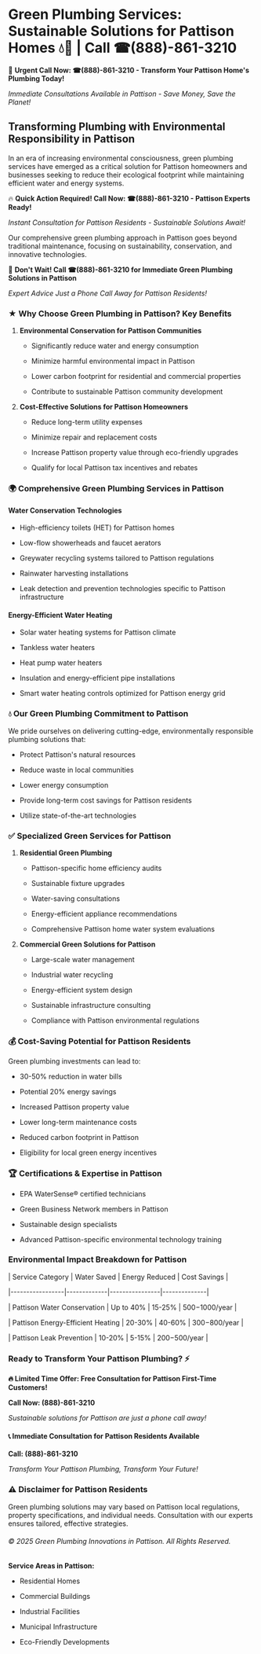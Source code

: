 # Green Plumbing Services: Sustainable Solutions for Pattison Homes 💧🌿 | Call ☎(888)-861-3210

🚨 **Urgent Call Now: ☎(888)-861-3210 - Transform Your Pattison Home's Plumbing Today!**
*Immediate Consultations Available in Pattison - Save Money, Save the Planet!*

## Transforming Plumbing with Environmental Responsibility in Pattison

In an era of increasing environmental consciousness, green plumbing services have emerged as a critical solution for Pattison homeowners and businesses seeking to reduce their ecological footprint while maintaining efficient water and energy systems. 

🔥 **Quick Action Required! Call Now: ☎(888)-861-3210 - Pattison Experts Ready!**
*Instant Consultation for Pattison Residents - Sustainable Solutions Await!*

Our comprehensive green plumbing approach in Pattison goes beyond traditional maintenance, focusing on sustainability, conservation, and innovative technologies.

🚨 **Don't Wait! Call ☎(888)-861-3210 for Immediate Green Plumbing Solutions in Pattison**
*Expert Advice Just a Phone Call Away for Pattison Residents!*

### ★ Why Choose Green Plumbing in Pattison? Key Benefits

1. **Environmental Conservation for Pattison Communities** 
   - Significantly reduce water and energy consumption
   - Minimize harmful environmental impact in Pattison
   - Lower carbon footprint for residential and commercial properties
   - Contribute to sustainable Pattison community development

2. **Cost-Effective Solutions for Pattison Homeowners** 
   - Reduce long-term utility expenses
   - Minimize repair and replacement costs
   - Increase Pattison property value through eco-friendly upgrades
   - Qualify for local Pattison tax incentives and rebates

### 🌍 Comprehensive Green Plumbing Services in Pattison

#### Water Conservation Technologies
- High-efficiency toilets (HET) for Pattison homes
- Low-flow showerheads and faucet aerators
- Greywater recycling systems tailored to Pattison regulations
- Rainwater harvesting installations
- Leak detection and prevention technologies specific to Pattison infrastructure

#### Energy-Efficient Water Heating
- Solar water heating systems for Pattison climate
- Tankless water heaters
- Heat pump water heaters
- Insulation and energy-efficient pipe installations
- Smart water heating controls optimized for Pattison energy grid

### 💧 Our Green Plumbing Commitment to Pattison

We pride ourselves on delivering cutting-edge, environmentally responsible plumbing solutions that:
- Protect Pattison's natural resources
- Reduce waste in local communities
- Lower energy consumption
- Provide long-term cost savings for Pattison residents
- Utilize state-of-the-art technologies

### ✅ Specialized Green Services for Pattison

1. **Residential Green Plumbing**
   - Pattison-specific home efficiency audits
   - Sustainable fixture upgrades
   - Water-saving consultations
   - Energy-efficient appliance recommendations
   - Comprehensive Pattison home water system evaluations

2. **Commercial Green Solutions for Pattison**
   - Large-scale water management
   - Industrial water recycling
   - Energy-efficient system design
   - Sustainable infrastructure consulting
   - Compliance with Pattison environmental regulations

### 💰 Cost-Saving Potential for Pattison Residents

Green plumbing investments can lead to:
- 30-50% reduction in water bills
- Potential 20% energy savings
- Increased Pattison property value
- Lower long-term maintenance costs
- Reduced carbon footprint in Pattison
- Eligibility for local green energy incentives

### 🏆 Certifications & Expertise in Pattison

- EPA WaterSense® certified technicians
- Green Business Network members in Pattison
- Sustainable design specialists
- Advanced Pattison-specific environmental technology training

### Environmental Impact Breakdown for Pattison

| Service Category | Water Saved | Energy Reduced | Cost Savings |
|-----------------|-------------|----------------|--------------|
| Pattison Water Conservation | Up to 40% | 15-25% | $500-$1000/year |
| Pattison Energy-Efficient Heating | 20-30% | 40-60% | $300-$800/year |
| Pattison Leak Prevention | 10-20% | 5-15% | $200-$500/year |

### Ready to Transform Your Pattison Plumbing? ⚡

**🔥 Limited Time Offer: Free Consultation for Pattison First-Time Customers!**

**Call Now: (888)-861-3210**
*Sustainable solutions for Pattison are just a phone call away!*

#### 📞 Immediate Consultation for Pattison Residents Available

**Call: (888)-861-3210**
*Transform Your Pattison Plumbing, Transform Your Future!*

### ⚠️ Disclaimer for Pattison Residents

Green plumbing solutions may vary based on Pattison local regulations, property specifications, and individual needs. Consultation with our experts ensures tailored, effective strategies.

###### © 2025 Green Plumbing Innovations in Pattison. All Rights Reserved.

**Service Areas in Pattison:** 
- Residential Homes
- Commercial Buildings
- Industrial Facilities
- Municipal Infrastructure
- Eco-Friendly Developments